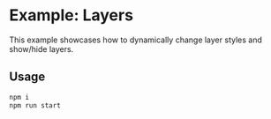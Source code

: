 # Example: Layers

This example showcases how to dynamically change layer styles and show/hide layers.

## Usage

```bash
npm i
npm run start
```
